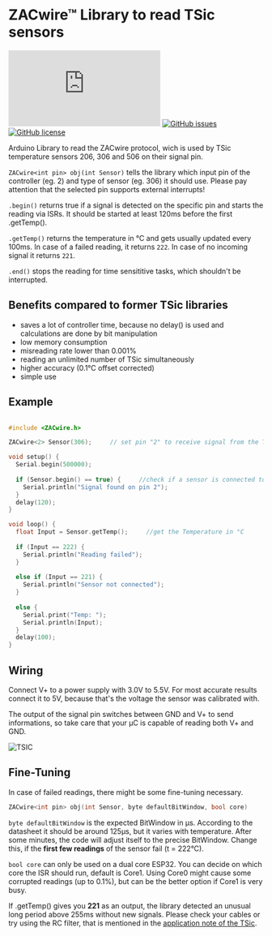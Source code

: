 # ZACwire™ Library to read TSic sensors
[![Only 32 Kb](https://badge-size.herokuapp.com/lebuni/ZACwire-Library/master/ZACwire.h)](https://github.com/lebuni/ZACwire-Library/blob/master/ZACwire.h) 
[![GitHub issues](https://img.shields.io/github/issues/lebuni/ZACwire-Library.svg)](https://github.com/lebuni/ZACwire-Library/issues/) 
[![GitHub license](https://img.shields.io/github/license/lebuni/ZACwire-Library.svg)](https://github.com/lebuni/ZACwire-Library/blob/master/LICENSE)


Arduino Library to read the ZACwire protocol, wich is used by TSic temperature sensors 206, 306 and 506 on their signal pin.

`ZACwire<int pin> obj(int Sensor)` tells the library which input pin of the controller (eg. 2) and type of sensor (eg. 306) it should use. Please pay attention that the selected pin supports external interrupts!

`.begin()` returns true if a signal is detected on the specific pin and starts the reading via ISRs. It should be started at least 120ms before the first .getTemp().

`.getTemp()` returns the temperature in °C and gets usually updated every 100ms. In case of a failed reading, it returns `222`. In case of no incoming signal it returns `221`.

`.end()` stops the reading for time sensititive tasks, which shouldn't be interrupted.


## Benefits compared to former TSic libraries
- saves a lot of controller time, because no delay() is used and calculations are done by bit manipulation
- low memory consumption
- misreading rate lower than 0.001%
- reading an unlimited number of TSic simultaneously
- higher accuracy (0.1°C offset corrected)
- simple use






## Example
```c++

#include <ZACwire.h>

ZACwire<2> Sensor(306);		// set pin "2" to receive signal from the TSic "306"

void setup() {
  Serial.begin(500000);
  
  if (Sensor.begin() == true) {     //check if a sensor is connected to the pin
    Serial.println("Signal found on pin 2");
  }
  delay(120);
}

void loop() {
  float Input = Sensor.getTemp();     //get the Temperature in °C
  
  if (Input == 222) {
    Serial.println("Reading failed");
  }
  
  else if (Input == 221) {
    Serial.println("Sensor not connected");
  }
  
  else {
    Serial.print("Temp: ");
    Serial.println(Input);
  }
  delay(100);
}
```



## Wiring
Connect V+ to a power supply with 3.0V to 5.5V. For most accurate results connect it to 5V, because that's the voltage the sensor was calibrated with.

The output of the signal pin switches between GND and V+ to send informations, so take care that your µC is capable of reading both V+ and GND.

![TSIC](https://user-images.githubusercontent.com/62163284/116116897-f5ed5900-a6bb-11eb-95b8-ba8f4ef129cc.png)



## Fine-Tuning
In case of failed readings, there might be some fine-tuning necessary.

```c++
ZACwire<int pin> obj(int Sensor, byte defaultBitWindow, bool core)
```

`byte defaultBitWindow` is the expected BitWindow in µs. According to the datasheet it should be around 125µs, but it varies with temperature. After some minutes, the code will adjust itself to the precise BitWindow.
Change this, if the **first few readings** of the sensor fail (t = 222°C).

`bool core` can only be used on a dual core ESP32. You can decide on which core the ISR should run, default is Core1. Using Core0 might cause some corrupted readings (up to 0.1%), but can be the better option if Core1 is very busy.
 
If .getTemp() gives you **221** as an output, the library detected an unusual long period above 255ms without new signals. Please check your cables or try using the RC filter, that is mentioned in the [application note of the TSic](https://www.ist-ag.com/sites/default/files/dttsic20x_30x_e.pdf).
